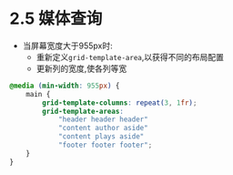 # 2.5 媒体查询

- 当屏幕宽度大于955px时:
  - 重新定义`grid-template-area`,以获得不同的布局配置
  - 更新列的宽度,使各列等宽

```css
@media (min-width: 955px) {
    main {
        grid-template-columns: repeat(3, 1fr);
        grid-template-areas:
            "header header header"
            "content author aside"
            "content plays aside"
            "footer footer footer";
    }
}
```